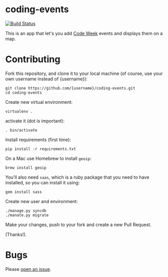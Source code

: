 coding-events
=============

[![Build Status](https://travis-ci.org/codeeu/coding-events.svg?branch=master)](https://travis-ci.org/codeeu/coding-events)

This is an app that let's you add [Code Week](http://events.codeweek.eu/) events and displays them on a map.


Contributing
=======
Fork this repository, and clone it to your local machine (of course, use your own username instead of {username}):

	git clone https://github.com/{username}/coding-events.git
	cd coding-events

Create new virtual environment:

	virtualenv .

activate it (dot is important):

	. bin/activate

Install requirements (first time):

	pip install -r requirements.txt
	
On a Mac use Homebrew to install `geoip`:

	brew install geoip
	
You'll also need `saas`, which is a ruby package that you need to have installed, so you can install it using:

	gem install sass
		
Create new user and environment:

	./manage.py syncdb
	./manate.py migrate


Make your changes, push to your fork and create a new Pull Request.

(Thanks!).

Bugs
=======
Please [open an issue](https://github.com/codeeu/coding-events/issues).


